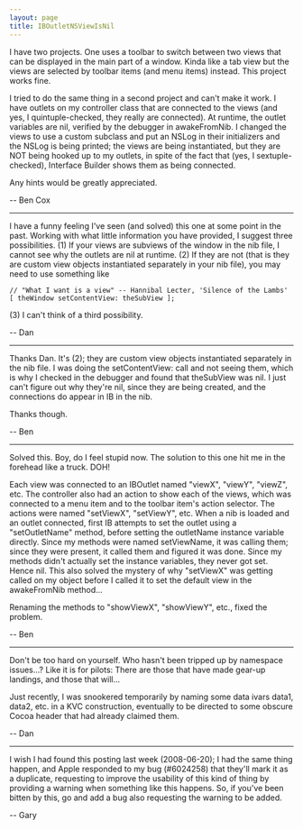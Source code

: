 ```yaml
---
layout: page
title: IBOutletNSViewIsNil
---
```


I have two projects.  One uses a toolbar to switch between two views that can be displayed in the main part of a window. Kinda like a tab view but the views are selected by toolbar items (and menu items) instead.  This project works fine.

I tried to do the same thing in a second project and can't make it work. I have outlets on my controller class that are connected to the views (and yes, I quintuple-checked, they really are connected).  At runtime, the outlet variables are nil, verified by the debugger in awakeFromNib.  I changed the views to use a custom subclass and put an NSLog in their initializers and the NSLog is being printed; the views are being instantiated, but they are NOT being hooked up to my outlets, in spite of the fact that (yes, I sextuple-checked), Interface Builder shows them as being connected.

Any hints would be greatly appreciated.

-- Ben Cox

----

I have a funny feeling I've seen (and solved) this one at some point in the past. Working with what little information you have provided,
I suggest three possibilities. (1) If your views are subviews of the window in the nib file, I cannot see why the outlets are nil at runtime.
(2) If they are not (that is they are custom view objects instantiated separately in your nib file), you may need to use something like 

    
	// "What I want is a view" -- Hannibal Lecter, 'Silence of the Lambs'
	[ theWindow setContentView: theSubView ];


(3) I can't think of a third possibility.

-- Dan

----

Thanks Dan.  It's (2); they are custom view objects instantiated separately in the nib file.  I was doing the setContentView: call and
not seeing them, which is why I checked in the debugger and found that theSubView was nil.  I just can't figure out why they're nil, since
they are being created, and the connections do appear in IB in the nib.

Thanks though.

-- Ben

----

Solved this.  Boy, do I feel stupid now.  The solution to this one hit me in the forehead like a truck.  DOH!

Each view was connected to an IBOutlet named "viewX", "viewY", "viewZ", etc.  The controller
also had an action to show each of the views, which was connected to a menu item and to the toolbar item's action selector.  The
actions were named "setViewX", "setViewY", etc.  When a nib is loaded and an outlet connected, first IB attempts to set the outlet
using a "setOutletName" method, before setting the outletName instance variable directly.  Since my methods were named setViewName,
it was calling them; since they were present, it called them and figured it was done.  Since my methods didn't actually set the instance
variables, they never got set.  Hence nil.  This also solved the mystery of why "setViewX" was getting called on my object before I
called it to set the default view in the awakeFromNib method...

Renaming the methods to "showViewX", "showViewY", etc., fixed the problem.

-- Ben

----

Don't be too hard on yourself. Who hasn't been tripped up by namespace issues...?
Like it is for pilots: There are those that have made gear-up landings, and those that will...

Just recently, I was snookered temporarily by naming some data ivars data1, data2, etc. in a KVC construction,
eventually to be directed to some obscure Cocoa header that had already claimed them.

-- Dan

----

I wish I had found this posting last week (2008-06-20); I had the same thing happen, and Apple responded to my bug (#6024258) that they'll mark it as a duplicate, requesting to improve the usability of this kind of thing by providing a warning when something like this happens.  So, if you've been bitten by this, go and add a bug also requesting the warning to be added.

-- Gary

